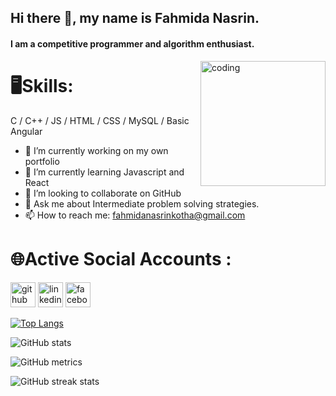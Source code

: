 

## Hi there 👋, my name is Fahmida Nasrin.
#### I am a competitive programmer and algorithm enthusiast.

<img align = "right" src="https://cdn1.vectorstock.com/i/1000x1000/98/60/young-girl-learns-web-programming-vector-23209860.jpg" alt="coding" width="200" height = "200">

# 🖥️Skills: 
C / C++ / JS / HTML / CSS / MySQL / Basic Angular

- 🔭 I’m currently working on my own portfolio 
- 🌱 I’m currently learning Javascript and React 
- 👯 I’m looking to collaborate on GitHub 
- 💬 Ask me about Intermediate problem solving strategies. 
- 📫 How to reach me: fahmidanasrinkotha@gmail.com 

# 🌐Active Social Accounts :
[<img src='https://cdn.jsdelivr.net/npm/simple-icons@3.0.1/icons/github.svg' alt='github' height='40'>](https://github.com/FNKOTHA)  [<img src='https://cdn.jsdelivr.net/npm/simple-icons@3.0.1/icons/linkedin.svg' alt='linkedin' height='40'>](https://www.linkedin.com/in/https://www.linkedin.com/in/fahmidanasrinkothacse//)  [<img src='https://cdn.jsdelivr.net/npm/simple-icons@3.0.1/icons/facebook.svg' alt='facebook' height='40'>](https://www.facebook.com/https://www.facebook.com/twitwin.kothakoly)  




[![Top Langs](https://github-readme-stats.vercel.app/api/top-langs/?username=FNKOTHA)](https://github.com/anuraghazra/github-readme-stats)

![GitHub stats](https://github-readme-stats.vercel.app/api?username=FNKOTHA&show_icons=true&count_private=true)  

![GitHub metrics](https://metrics.lecoq.io/FNKOTHA)  

![GitHub streak stats](https://streak-stats.demolab.com/?user=FNKOTHA)  



